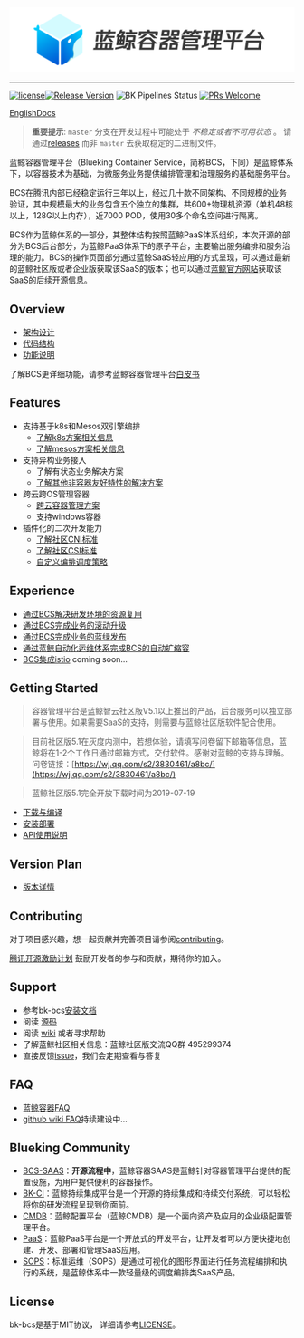 ![蓝鲸容器管理平台.png](./docs/logo/bcs_zh.png)


---
[![license](https://img.shields.io/badge/license-mit-brightgreen.svg?style=flat)](https://github.com/Tencent/bk-bcs/blob/master/LICENSE)[![Release Version](https://img.shields.io/badge/release-1.12.x-brightgreen.svg)](https://github.com/Tencent/bk-bcs/releases) ![BK Pipelines Status](https://api.bkdevops.qq.com/process/api/external/pipelines/projects/bcs/p-c03c759b697f494ab14e01018eccb052/badge?X-DEVOPS-PROJECT-ID=bcs) [![PRs Welcome](https://img.shields.io/badge/PRs-welcome-brightgreen.svg)](https://github.com/Tencent/bk-bcs/pulls)              

[EnglishDocs](./README_en.md)

> **重要提示**: `master` 分支在开发过程中可能处于 *不稳定或者不可用状态* 。
> 请通过[releases](https://github.com/Tencent/bk-bcs/releases) 而非 `master` 去获取稳定的二进制文件。

蓝鲸容器管理平台（Blueking Container Service，简称BCS，下同）是蓝鲸体系下，以容器技术为基础，为微服务业务提供编排管理和治理服务的基础服务平台。

BCS在腾讯内部已经稳定运行三年以上，经过几十款不同架构、不同规模的业务验证，其中规模最大的业务包含五个独立的集群，共600+物理机资源（单机48核以上，128G以上内存），近7000 POD，使用30多个命名空间进行隔离。

BCS作为蓝鲸体系的一部分，其整体结构按照蓝鲸PaaS体系组织，本次开源的部分为BCS后台部分，为蓝鲸PaaS体系下的原子平台，主要输出服务编排和服务治理的能力。BCS的操作页面部分通过蓝鲸SaaS轻应用的方式呈现，可以通过最新的蓝鲸社区版或者企业版获取该SaaS的版本；也可以通过[蓝鲸官方网站](https://bk.tencent.com/)获取该SaaS的后续开源信息。

## Overview

* [架构设计](./docs/overview/architecture.md)
* [代码结构](./docs/overview/code_directory.md)
* [功能说明](./docs/overview/function.md)

了解BCS更详细功能，请参考蓝鲸容器管理平台[白皮书](https://docs.bk.tencent.com/bcs/)

## Features

* 支持基于k8s和Mesos双引擎编排
    * [了解k8s方案相关信息](https://kubernetes.io/zh/)
    * [了解mesos方案相关信息](./docs/features/mesos/基于mesos的容器编排.md)
* 支持异构业务接入
    * 了解有状态业务解决方案
    * [了解其他非容器友好特性的解决方案](./docs/features/mesos/基于mesos的服务编排.md)
* 跨云跨OS管理容器
    * [跨云容器管理方案](./docs/features/solutions/BCS跨云容器管理方案.md)
    * 支持windows容器
* 插件化的二次开发能力
    * [了解社区CNI标准](https://github.com/containernetworking/cni)
    * [了解社区CSI标准](https://github.com/container-storage-interface/spec/blob/master/spec.md)
    * [自定义编排调度策略](./docs/features/solutions/k8s-custom-scheduler.md)

## Experience

* [通过BCS解决研发环境的资源复用](./docs/features/practices/通过BCS解决研发环境的资源问题.md)
* [通过BCS完成业务的滚动升级](./docs/features/practices/rolling.md)
* [通过BCS完成业务的蓝绿发布](./docs/features/practices/bluegreen.md)
* [通过蓝鲸自动化运维体系完成BCS的自动扩缩容](./docs/features/practices/saas-install.md)
* [BCS集成istio](./docs/features/practices/istio.md) coming soon...

## Getting Started

> 容器管理平台是蓝鲸智云社区版V5.1以上推出的产品，后台服务可以独立部署与使用。如果需要SaaS的支持，则需要与蓝鲸社区版软件配合使用。

> 目前社区版5.1在灰度内测中，若想体验，请填写问卷留下邮箱等信息，蓝鲸将在1-2个工作日通过邮箱方式，交付软件。感谢对蓝鲸的支持与理解。
> 问卷链接：[https://wj.qq.com/s2/3830461/a8bc/](https://wj.qq.com/s2/3830461/a8bc/)

> 蓝鲸社区版5.1完全开放下载时间为2019-07-19

* [下载与编译](docs/install/source_compile.md)
* [安装部署](docs/install/deploy-guide.md)
* [API使用说明](./docs/apidoc/api.md)

## Version Plan

* [版本详情](./docs/version/README.md)

## Contributing

对于项目感兴趣，想一起贡献并完善项目请参阅[contributing](./CONTRIBUTING.md)。

[腾讯开源激励计划](https://opensource.tencent.com/contribution) 鼓励开发者的参与和贡献，期待你的加入。

## Support

* 参考bk-bcs[安装文档](docs/install/deploy-guide.md)
* 阅读 [源码](https://github.com/Tencent/bk-bcs)
* 阅读 [wiki](https://github.com/Tencent/bk-bcs/wiki) 或者寻求帮助
* 了解蓝鲸社区相关信息：蓝鲸社区版交流QQ群 495299374
* 直接反馈[issue](https://github.com/Tencent/bk-bcs/issues)，我们会定期查看与答复

## FAQ

* [蓝鲸容器FAQ](https://docs.bk.tencent.com/bcs/Container/FAQ/faq.html)
* [github wiki FAQ](https://github.com/Tencent/bk-bcs/wiki/FAQ)持续建设中...

## Blueking Community

- [BCS-SAAS](https://github.com/Tencent/bk-bcs-saas)：**开源流程中**，蓝鲸容器SAAS是蓝鲸针对容器管理平台提供的配置设施，为用户提供便利的容器操作。
- [BK-CI](https://github.com/Tencent/bk-ci)：蓝鲸持续集成平台是一个开源的持续集成和持续交付系统，可以轻松将你的研发流程呈现到你面前。
- [CMDB](https://github.com/Tencent/bk-cmdb)：蓝鲸配置平台（蓝鲸CMDB）是一个面向资产及应用的企业级配置管理平台。
- [PaaS](https://github.com/Tencent/bk-PaaS)：蓝鲸PaaS平台是一个开放式的开发平台，让开发者可以方便快捷地创建、开发、部署和管理SaaS应用。
- [SOPS](https://github.com/Tencent/bk-sops)：标准运维（SOPS）是通过可视化的图形界面进行任务流程编排和执行的系统，是蓝鲸体系中一款轻量级的调度编排类SaaS产品。

## License

bk-bcs是基于MIT协议， 详细请参考[LICENSE](./LICENSE.TXT)。
